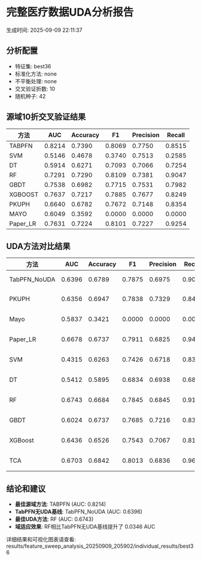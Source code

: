 # 完整医疗数据UDA分析报告

生成时间: 2025-09-09 22:11:37

## 分析配置

- 特征集: best36
- 标准化方法: none
- 不平衡处理: none
- 交叉验证折数: 10
- 随机种子: 42

## 源域10折交叉验证结果

| 方法 | AUC | Accuracy | F1 | Precision | Recall |
|------|-----|----------|----|-----------| -------|
| TABPFN | 0.8214 | 0.7390 | 0.8069 | 0.7750 | 0.8515 |
| SVM | 0.5146 | 0.4678 | 0.3740 | 0.7513 | 0.2585 |
| DT | 0.5914 | 0.6271 | 0.7093 | 0.7066 | 0.7254 |
| RF | 0.7291 | 0.7290 | 0.8109 | 0.7381 | 0.9047 |
| GBDT | 0.7538 | 0.6982 | 0.7715 | 0.7531 | 0.7982 |
| XGBOOST | 0.7637 | 0.7217 | 0.7885 | 0.7677 | 0.8249 |
| PKUPH | 0.6640 | 0.6782 | 0.7672 | 0.7148 | 0.8354 |
| MAYO | 0.6049 | 0.3592 | 0.0000 | 0.0000 | 0.0000 |
| Paper_LR | 0.7631 | 0.7224 | 0.8101 | 0.7227 | 0.9254 |

## UDA方法对比结果

| 方法 | AUC | Accuracy | F1 | Precision | Recall | 类型 |
|------|-----|----------|----|-----------| -------|------|
| TabPFN_NoUDA | 0.6396 | 0.6789 | 0.7875 | 0.6975 | 0.9040 | TabPFN基线 |
| PKUPH | 0.6356 | 0.6947 | 0.7838 | 0.7329 | 0.8474 | 传统基线 |
| Mayo | 0.5837 | 0.3421 | 0.0000 | 0.0000 | 0.0000 | 传统基线 |
| Paper_LR | 0.6678 | 0.6737 | 0.7911 | 0.6825 | 0.9429 | 传统基线 |
| SVM | 0.4315 | 0.6263 | 0.7426 | 0.6718 | 0.8391 | 机器学习基线 |
| DT | 0.5412 | 0.5895 | 0.6834 | 0.6938 | 0.6872 | 机器学习基线 |
| RF | 0.6743 | 0.6684 | 0.7845 | 0.6845 | 0.9192 | 机器学习基线 |
| GBDT | 0.6024 | 0.6737 | 0.7685 | 0.7216 | 0.8308 | 机器学习基线 |
| XGBoost | 0.6436 | 0.6526 | 0.7543 | 0.7067 | 0.8147 | 机器学习基线 |
| TCA | 0.6703 | 0.6842 | 0.8013 | 0.6836 | 0.9680 | UDA方法 |

## 结论和建议

- **最佳源域方法**: TABPFN (AUC: 0.8214)
- **TabPFN无UDA基线**: TabPFN_NoUDA (AUC: 0.6396)
- **最佳UDA方法**: RF (AUC: 0.6743)
- **域适应效果**: RF相比TabPFN无UDA基线提升了 0.0346 AUC

详细结果和可视化图表请查看: results/feature_sweep_analysis_20250909_205902/individual_results/best36